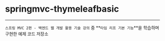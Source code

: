 
# springmvc-thymeleafbasic

---

`스프링 MVC 2편 - 백엔드 웹 개발 활용 기술 강의` 중 **`타임 리프 기본 기능`**을 학습하며 구현한 예제 코드 저장소
